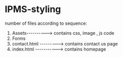 # IPMS-styling


number of files according to sequence:
1) Assets----------> contains css, image , js code
2) Forms
3) contact.html ---------> contains contact us page
4) index.html -----------> contains homepage
